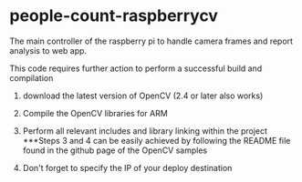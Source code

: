 # people-count-raspberrycv
The main controller of the raspberry pi to handle camera frames and report analysis to web app.


This code requires further action to perform a successful build and compilation

1. download the latest version of OpenCV (2.4 or later also works)
2. Compile the OpenCV libraries for ARM
3. Perform all relevant includes and library linking within the project
***Steps 3 and 4 can be easily achieved by following the README file found in the github page of the OpenCV samples

4. Don't forget to specify the IP of your deploy destination
